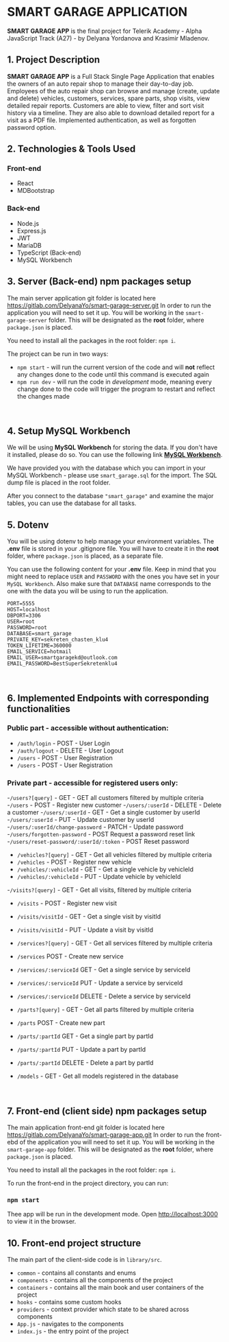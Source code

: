 # SMART GARAGE APPLICATION


**SMART GARAGE APP** is the final project for Telerik Academy - Alpha JavaScript Track (A27) - by Delyana Yordanova and Krasimir Mladenov. 

## 1. Project Description
**SMART GARAGE APP** is a Full Stack Single Page Application that enables the owners of an auto repair shop to manage their day-to-day job.
Employees of the auto repair shop can browse and manage (create, update and delete) vehicles, customers, services, spare parts, shop visits, view detailed repair reports.
Customers are able to view, filter and sort visit history via a timeline. They are also able to download detailed report  for a visit as a PDF file.
Implemented authentication, as well as forgotten password option.


## 2. Technologies & Tools Used

### Front-end
  - React
  - MDBootstrap
### Back-end
  - Node.js
  - Express.js
  - JWT
  - MariaDB
  - TypeScript (Back-end)
  - MySQL Workbench


## 3. Server (Back-end) npm packages setup
The main server application git folder is located here https://gitlab.com/DelyanaYo/smart-garage-server.git
In order to run the application you will need to set it up. You will be working in the `smart-garage-server` folder. This will be designated as the **root** folder, where `package.json` is placed.

You need to install all the packages in the root folder: `npm i`.

The project can be run in two ways:

- `npm start` - will run the current version of the code and will **not** reflect any changes done to the code until this command is executed again
- `npm run dev` - will run the code in *development* mode, meaning every change done to the code will trigger the program to restart and reflect the changes made

<br>


## 4. Setup MySQL Workbench

We will be using **MySQL Workbench** for storing the data. If you don't have it installed, please do so. You can use the following link **[MySQL Workbench](https://www.mysql.com/products/workbench/)**.

We have provided you with the database which you can import in your MySQL Workbench - please use `smart_garage.sql` for the import. The SQL dump file is placed in the root folder. 

After you connect to the database `"smart_garage"` and examine the major tables, you can use the database for all tasks.

## 5. Dotenv

You will be using dotenv to help manage your environment variables. The **.env** file is stored in your .gitignore file.
You will have to create it in the **root** folder, where `package.json` is placed, as a separate file. 

You can use the following content for your **.env** file. Keep in mind that you might need to replace `USER` and `PASSWORD` with the ones you have set in your `MySQL Workbench`. Also make sure that `DATABASE` name corresponds to the one with the data you will be using to run the application.

```
PORT=5555
HOST=localhost
DBPORT=3306
USER=root
PASSWORD=root
DATABASE=smart_garage
PRIVATE_KEY=sekreten_chasten_klu4
TOKEN_LIFETIME=360000
EMAIL_SERVICE=hotmail
EMAIL_USER=smartgaragekd@outlook.com
EMAIL_PASSWORD=BestSuperSekretenklu4
```

<br>


## 6. Implemented Endpoints with corresponding functionalities

### **Public part** - accessible without authentication:

- `/auth/login` - POST - User Login
- `/auth/logout` - DELETE - User Logout
- `/users` - POST - User Registration
- `/users` - POST - User Registration


### **Private part** - accessible for registered users only:

-`/users?[query]` - GET - GET all customers filtered by multiple criteria
-`/users` - POST - Register new customer
-`/users/:userId` - DELETE - Delete a customer
-`/users/:userId` - GET - Get a single customer by userId
-`/users/:userId` - PUT - Update customer by userId
-`/users/:userId/change-password` - PATCH - Update password
-`/users/forgotten-password` - POST Request a password reset link
-`/users/reset-password/:userId/:token` - POST Reset password

- `/vehicles?[query]` - GET - Get all vehicles filtered by multiple criteria
- `/vehicles` - POST - Register new vehicle
- `/vehicles/:vehicleId` - GET - Get a single vehicle by vehicleId
- `/vehicles/:vehicleId` - PUT - Update vehicle by vehicleId

-`/visits?[query]` - GET - Get all visits, filtered by multiple criteria
- `/visits` - POST - Register new visit
- `/visits/visitId` - GET - Get a single visit by visitId
- `/visits/visitId` - PUT - Update a visit by visitId

- `/services?[query]` - GET - Get all services filtered by multiple criteria
- `/services` POST - Create new service
- `/services/:serviceId` GET - Get a single service by serviceId
- `/services/:serviceId` PUT - Update a service by serviceId
- `/services/:serviceId` DELETE - Delete a service by serviceId
  
- `/parts?[query]` - GET - Get all parts filtered by multiple criteria
- `/parts` POST - Create new part
- `/parts/:partId` GET - Get a single part by partId
- `/parts/:partId` PUT - Update a part by partId
- `/parts/:partId` DELETE - Delete a part by partId

- `/models` - GET - Get all models registered in the database


<br>

## 7. Front-end (client side) npm packages setup

The main application front-end git folder is located here https://gitlab.com/DelyanaYo/smart-garage-app.git
In order to run the front-ebd of the application you will need to set it up. You will be working in the `smart-garage-app` folder. This will be designated as the **root** folder, where `package.json` is placed.

You need to install all the packages in the root folder: `npm i`.

To run the front-end in the project directory, you can run: 
### `npm start`

Thee app will be run in the development mode.
Open [http://localhost:3000](http://localhost:3000) to view it in the browser.
<br>

## 10. Front-end project structure

The main part of the client-side code is in `library/src`.

- `common` - contains all constants and enums 
- `components` - contains all the components of the project
- `containers` - contains all the main book and user containers of the project
- `hooks` - contains some custom hooks
- `providers` - context provider which state to be shared across components
- `App.js` - navigates to the components
- `index.js` - the entry point of the project

<br>
